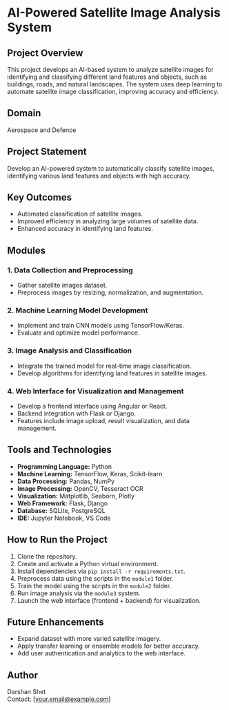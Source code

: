 # AI-Powered Satellite Image Analysis System

## Project Overview
This project develops an AI-based system to analyze satellite images for identifying and classifying different land features and objects, such as buildings, roads, and natural landscapes. The system uses deep learning to automate satellite image classification, improving accuracy and efficiency.

## Domain
Aerospace and Defence

## Project Statement
Develop an AI-powered system to automatically classify satellite images, identifying various land features and objects with high accuracy.

## Key Outcomes
- Automated classification of satellite images.
- Improved efficiency in analyzing large volumes of satellite data.
- Enhanced accuracy in identifying land features.

## Modules

### 1. Data Collection and Preprocessing
- Gather satellite images dataset.
- Preprocess images by resizing, normalization, and augmentation.

### 2. Machine Learning Model Development
- Implement and train CNN models using TensorFlow/Keras.
- Evaluate and optimize model performance.

### 3. Image Analysis and Classification
- Integrate the trained model for real-time image classification.
- Develop algorithms for identifying land features in satellite images.

### 4. Web Interface for Visualization and Management
- Develop a frontend interface using Angular or React.
- Backend integration with Flask or Django.
- Features include image upload, result visualization, and data management.

## Tools and Technologies
- **Programming Language:** Python  
- **Machine Learning:** TensorFlow, Keras, Scikit-learn  
- **Data Processing:** Pandas, NumPy  
- **Image Processing:** OpenCV, Tesseract OCR  
- **Visualization:** Matplotlib, Seaborn, Plotly  
- **Web Framework:** Flask, Django  
- **Database:** SQLite, PostgreSQL  
- **IDE:** Jupyter Notebook, VS Code

## How to Run the Project
1. Clone the repository.
2. Create and activate a Python virtual environment.
3. Install dependencies via `pip install -r requirements.txt`.
4. Preprocess data using the scripts in the `module1` folder.
5. Train the model using the scripts in the `module2` folder.
6. Run image analysis via the `module3` system.
7. Launch the web interface (frontend + backend) for visualization.

## Future Enhancements
- Expand dataset with more varied satellite imagery.
- Apply transfer learning or ensemble models for better accuracy.
- Add user authentication and analytics to the web interface.

## Author
Darshan Shet  
Contact: [your.email@example.com]


